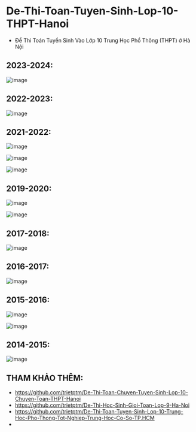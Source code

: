 # De-Thi-Toan-Tuyen-Sinh-Lop-10-THPT-Hanoi
* Đề Thi Toán Tuyển Sinh Vào Lớp 10 Trung Học Phổ Thông (THPT) ở Hà Nội

## 2023-2024:
![image](https://github.com/user-attachments/assets/970f22b6-0f87-42f0-9faf-9b3f72c2d339)

## 2022-2023:
![image](https://github.com/user-attachments/assets/c83fc4d9-6a8a-4a3e-8ec0-617420f18b63)

## 2021-2022:
![image](https://github.com/user-attachments/assets/dc6716de-15ea-4dfe-b3e9-14ade0553449)

![image](https://github.com/user-attachments/assets/333752b6-2aae-438e-81b8-e691d4f74a5d)

![image](https://github.com/user-attachments/assets/e8b7fcbd-6fd4-46d6-86bb-ce9006ac0434)

## 2019-2020:
![image](https://github.com/user-attachments/assets/ef1f52b9-dcee-401e-a05a-4595b5bb677f)

![image](https://github.com/user-attachments/assets/b47b7db4-ff89-46f2-b4ac-16fe276f59c6)

## 2017-2018:
![image](https://github.com/user-attachments/assets/e263d6a2-98cb-442e-8aea-aa39871ed412)

## 2016-2017:
![image](https://github.com/user-attachments/assets/9605b054-7d1c-439d-9d13-151dbb20edb9)

## 2015-2016:
![image](https://github.com/user-attachments/assets/3947d128-a84a-4901-bf3c-6a602225cdbf)

![image](https://github.com/user-attachments/assets/e72ba196-bc2c-422d-8f13-bb576ac001ca)

## 2014-2015:
![image](https://github.com/user-attachments/assets/53ecf20d-278f-490e-88c7-14edf76184bd)


## THAM KHẢO THÊM:
* https://github.com/trietptm/De-Thi-Toan-Chuyen-Tuyen-Sinh-Lop-10-Chuyen-Toan-THPT-Hanoi
* https://github.com/trietptm/De-Thi-Hoc-Sinh-Gioi-Toan-Lop-9-Ha-Noi
* https://github.com/trietptm/De-Thi-Toan-Tuyen-Sinh-Lop-10-Trung-Hoc-Pho-Thong-Tot-Nghiep-Trung-Hoc-Co-So-TP.HCM
* 


